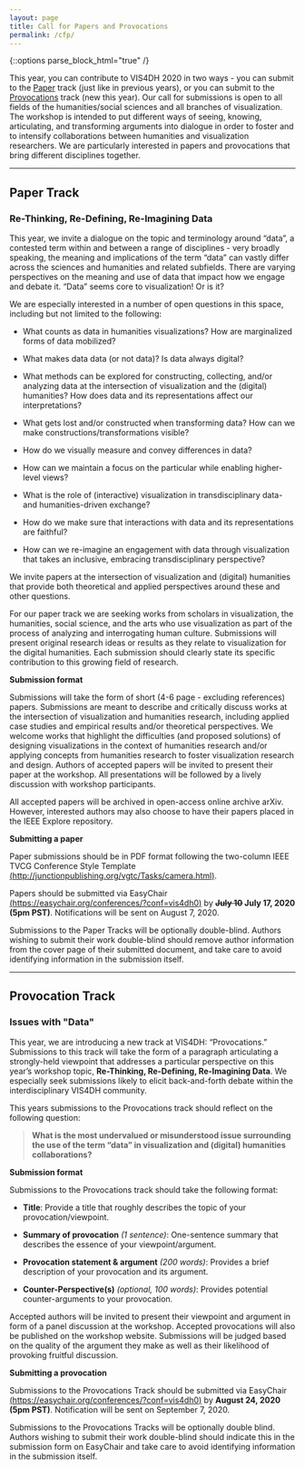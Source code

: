 ```yaml
---
layout: page
title: Call for Papers and Provocations
permalink: /cfp/
---
```


{::options parse_block_html="true" /}

This year, you can contribute to VIS4DH 2020 in two ways - you can submit to the [Paper](#papers) track (just like in previous years), or you can submit to the [Provocations](#provocations) track (new this year).  Our call for submissions is open to all fields of the humanities/social sciences and all branches of visualization. The workshop is intended to put different ways of seeing, knowing, articulating, and transforming arguments into dialogue in order to foster and to intensify collaborations between humanities and visualization researchers. We are particularly interested in papers and provocations that bring different disciplines together. 
<a name="papers"></a>

---

## Paper Track
### Re-Thinking, Re-Defining, Re-Imagining Data

This year, we invite a dialogue on the topic and terminology around “data”, a contested term within and between a range of disciplines - very broadly speaking, the meaning and implications of the term “data” can vastly differ across the sciences and humanities and related subfields. There are varying perspectives on the meaning and use of data that impact how we engage and debate it. “Data” seems core to visualization! Or is it?

We are especially interested in a number of open questions in this space, including but not limited to the following:
* What counts as data in humanities visualizations? How are marginalized forms of data mobilized?

* What makes data data (or not data)? Is data always digital?

* What methods can be explored for constructing, collecting, and/or analyzing data at the intersection of visualization and the (digital) humanities? How does data and its representations affect our interpretations?

* What gets lost and/or constructed when transforming data? How can we make constructions/transformations visible?

* How do we visually measure and convey differences in data?

* How can we maintain a focus on the particular while enabling higher-level views?

* What is the role of (interactive) visualization in transdisciplinary data- and humanities-driven exchange?

* How do we make sure that interactions with data and its representations are faithful?

* How can we re-imagine an engagement with data through visualization that takes an inclusive, embracing transdisciplinary perspective?


We invite papers at the intersection of visualization and (digital) humanities that provide both theoretical and applied perspectives around these and other questions.

For our paper track we are seeking works from scholars in visualization, the humanities, social science, and the arts who use visualization as part of the process of analyzing and interrogating human culture. Submissions will present original research ideas or results as they relate to visualization for the digital humanities. Each submission should clearly state its specific contribution to this growing field of research. 


**Submission format** 

Submissions will take the form of short (4-6 page - excluding references) papers.
Submissions are meant to describe and critically discuss works at the intersection of visualization and humanities research, including applied case studies and empirical results and/or theoretical perspectives. We welcome works that highlight the difficulties (and proposed solutions) of designing visualizations in the context of humanities research and/or applying concepts from humanities research to foster visualization research and design. Authors of accepted papers will be invited to present their paper at the workshop. All presentations will be followed by a lively discussion with workshop participants.

All accepted papers will be archived in open-access online archive arXiv. However, interested authors may also choose to have their papers placed in the IEEE Explore repository. 

**Submitting a paper** 

Paper submissions should be in PDF format following the two-column IEEE TVCG Conference Style Template [(http://junctionpublishing.org/vgtc/Tasks/camera.html)](http://junctionpublishing.org/vgtc/Tasks/camera.html). 

Papers should be submitted via EasyChair [(https://easychair.org/conferences/?conf=vis4dh0)](https://easychair.org/conferences/?conf=vis4dh0) by **<del>July 10</del> July 17, 2020 (5pm PST)**. Notifications will be sent on August 7, 2020. 

Submissions to the Paper Tracks will be optionally double-blind. Authors wishing to submit their work double-blind should remove author information from the cover page of their submitted document, and take care to avoid identifying information in the submission itself. 
<a name="provocations"></a>

---

## Provocation Track
### Issues with "Data"

This year, we are introducing a new track at VIS4DH: “Provocations.” Submissions to this track will take the form of a paragraph articulating a strongly-held viewpoint that addresses a particular perspective on this year’s workshop topic, **Re-Thinking, Re-Defining, Re-Imagining Data**. We especially seek submissions likely to elicit back-and-forth debate within the interdisciplinary VIS4DH community. 

This years submissions to the Provocations track should reflect on the following question:

> **What is the most undervalued or misunderstood issue surrounding the use of the term “data” in visualization and (digital) humanities collaborations?**

**Submission format** 

Submissions to the Provocations track should take the following format:

 * **Title**: Provide a title that roughly describes the topic of your provocation/viewpoint.

 * **Summary of provocation** _(1 sentence)_:  One-sentence summary that describes the essence of your viewpoint/argument.

 * **Provocation statement & argument** _(200 words)_: Provides a brief description of your provocation and its argument.

 * **Counter-Perspective(s)** _(optional, 100 words)_: Provides potential counter-arguments to your provocation.



Accepted authors will be invited to present their viewpoint and argument in form of a panel discussion at the workshop. Accepted provocations will also be published on the workshop website. Submissions will be judged based on the quality of the argument they make as well as their likelihood of provoking fruitful discussion.

**Submitting a provocation** 

Submissions to the Provocations Track should be submitted via EasyChair [(https://easychair.org/conferences/?conf=vis4dh0)](https://easychair.org/conferences/?conf=vis4dh0) by **August 24, 2020 (5pm PST)**. Notification will be sent on September 7, 2020. 


Submissions to the Provocations Tracks will be optionally double blind. Authors wishing to submit their work double-blind should indicate this in the submission form on EasyChair and take care to avoid identifying information in the submission itself.
